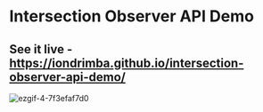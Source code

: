 # Intersection Observer API Demo

## See it live - https://iondrimba.github.io/intersection-observer-api-demo/

![ezgif-4-7f3efaf7d0](https://user-images.githubusercontent.com/178548/41196457-0402bab8-6c17-11e8-8b8d-e2be04798f8c.gif)
